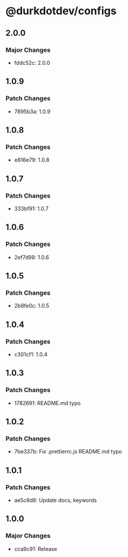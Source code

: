 # @durkdotdev/configs

## 2.0.0

### Major Changes

- fddc52c: 2.0.0

## 1.0.9

### Patch Changes

- 7895b3a: 1.0.9

## 1.0.8

### Patch Changes

- e816e79: 1.0.8

## 1.0.7

### Patch Changes

- 333bf91: 1.0.7

## 1.0.6

### Patch Changes

- 2ef7d98: 1.0.6

## 1.0.5

### Patch Changes

- 2b8fe0c: 1.0.5

## 1.0.4

### Patch Changes

- c301cf1: 1.0.4

## 1.0.3

### Patch Changes

- 1782691: README.md typo

## 1.0.2

### Patch Changes

- 7be337b: Fix .prettierrc.js README.md typo

## 1.0.1

### Patch Changes

- ae5c8d8: Update docs, keywords

## 1.0.0

### Major Changes

- cca9c91: Release
